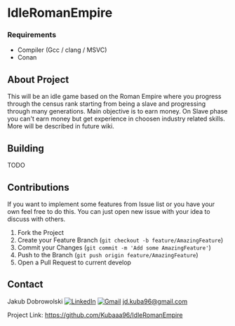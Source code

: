 # IdleRomanEmpire

### Requirements
- Compiler (Gcc / clang / MSVC)
- Conan


## About Project
This will be an idle game based on the Roman Empire where you progress through the census rank starting from being a slave and progressing through many generations. Main objective is to earn money. On Slave phase you can't earn money but get experience in choosen industry related skills. More will be described in future wiki.

## Building 

TODO

## Contributions

If you want to implement some features from Issue list or you have your own feel free to do this. You can just open new issue with your idea to discuss with others.

1. Fork the Project
2. Create your Feature Branch (`git checkout -b feature/AmazingFeature`)
3. Commit your Changes (`git commit -m 'Add some AmazingFeature'`)
4. Push to the Branch (`git push origin feature/AmazingFeature`)
5. Open a Pull Request to current develop

## Contact

Jakub Dobrowolski  [![LinkedIn](https://img.shields.io/badge/linkedin-%230077B5.svg?&logo=linkedin&logoColor=white)](https://www.linkedin.com/in/jakub-dobrowolski/)  [![Gmail](https://img.shields.io/badge/gmail-D14836?&logo=gmail&logoColor=white)](jd.kuba96@gmail.com) jd.kuba96@gmail.com


Project Link: https://github.com/Kubaaa96/IdleRomanEmpire